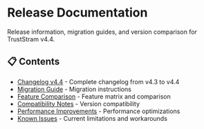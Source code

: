# Release Documentation

Release information, migration guides, and version comparison for TrustStram v4.4.

## 📋 Contents

- [Changelog v4.4](./changelog-v44.md) - Complete changelog from v4.3 to v4.4
- [Migration Guide](./migration-guide.md) - Migration instructions
- [Feature Comparison](./feature-comparison.md) - Feature matrix and comparison
- [Compatibility Notes](./compatibility-notes.md) - Version compatibility
- [Performance Improvements](./performance-improvements.md) - Performance optimizations
- [Known Issues](./known-issues.md) - Current limitations and workarounds
